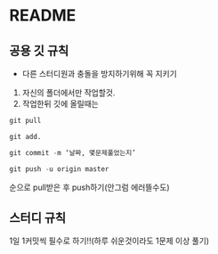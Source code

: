 # README

## 공용 깃 규칙

- 다른 스터디원과 충돌을 방지하기위해 꼭 지키기

1. 자신의 폴더에서만 작업할것.
2. 작업한뒤 깃에 올릴때는 

```python
git pull

git add.

git commit -m ‘날짜, 몇문제풀었는지’

git push -u origin master
```

순으로 pull받은 후 push하기(안그럼 에러뜰수도)

## 스터디 규칙

1일 1커밋씩 필수로 하기!!(하루 쉬운것이라도 1문제 이상 풀기)